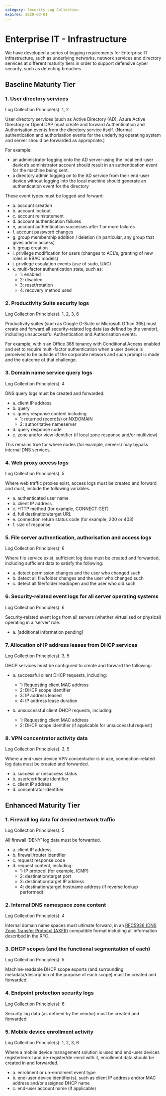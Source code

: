 ```yaml
---
category: Security Log Collection
expires: 2020-03-01
---
```


# Enterprise IT - Infrastructure

We have developed a series of logging requirements for Enterprise IT infrastructure, such as underlying networks, network services and directory services at different maturity tiers in order to support defensive cyber security, such as detecting breaches.

## Baseline Maturity Tier

### 1. User directory services
Log Collection Principle(s): 1, 2

User directory services (such as Active Directory (AD), Azure Active Directory or OpenLDAP must create and forward Authentication and Authorisation events from the directory service itself.  (Normal authentication and authorisation events for the underlying operating system and server should be forwarded as appropriate.)

For example:
* an administrator logging onto the AD server using the local end-user device’s administrator account should result in an authentication event for the machine being sent.
* a directory admin logging on to the AD service from their end-user device without logging into the local machine should generate an authentication event for the directory

These event types must be logged and forward:
* a. account creation
* b. account lockout
* c. account reinstatement
* d. account authentication failures
* e, account authentication successes after 1 or more failures
* f. account password changes
* g. group membership addition / deletion (in particular, any group that gives admin access)
* h. group creation
* i. privilege modification for users (changes to ACL’s, granting of new roles in RBAC models)
* j. privilege escalation events (use of sudo, UAC)
* k. multi-factor authentication state, such as:
    * 1: enabled
    * 2: disabled
    * 3: reset/rotation
    * 4: recovery method used

### 2. Productivity Suite security logs
Log Collection Principle(s): 1, 2, 3, 6

Productivity suites (such as Google G-Suite or Microsoft Office 365) must create and forward all security-related log data (as defined by the vendor), including unsuccessful  Authentication and Authorisation events.

For example, within an Office 365 tenancy with Conditional Access enabled and set to require multi-factor authentication when a user device is perceived to be outside of the corporate network and such prompt is made and the outcome of that challenge.

### 3. Domain name service query logs
Log Collection Principle(s): 4

DNS query logs must be created and forwarded.

* a. client IP address
* b. query
* c. query response content including
    * 1: returned record(s) or NXDOMAIN
    * 2: authoritative nameserver
* d. query response code
* e. zone and/or view identifier (if local zone response and/or multiview)

This remains true for where nodes (for example, servers) may bypass internal DNS services.

### 4. Web proxy access logs
Log Collection Principle(s): 5

Where web traffic proxies exist, access logs must be created and forward and must, include the following variables.

* a. authenticated user name
* b. client IP address
* c. HTTP method (for example, CONNECT GET)
* d. full destination/target URL
* e. connection return status code (for example, 200 or 403)
* f. size of response

### 5. File server authentication, authorisation and access logs
Log Collection Principle(s): 6

Where file service exist, sufficient log data must be created and forwarded, including sufficient data to satisfy the following:

* a. detect permission changes and the user who changed such
* b. detect all file/folder changes and the user who changed such
* c. detect all file/folder read/open and the user who did such

### 6. Security-related event logs for all server operating systems
Log Collection Principle(s): 6

Security-related event logs from all servers (whether virtualised or physical) operating in a ‘server’ role.

* a. [additional information pending]

### 7. Allocation of IP address leases from DHCP services
Log Collection Principle(s): 3, 5

DHCP services must be configured to create and forward the following:

* a. successful client DHCP requests, including:
    * 1: Requesting client MAC address
    * 2: DHCP scope identifier
    * 3: IP address leased
    * 4: IP address lease duration

* b. unsuccessful client DHCP requests, including:
    * 1: Requesting client MAC address
    * 2: DHCP scope identifier (if applicable for unsuccessful request)

### 8. VPN concentrator activity data
Log Collection Principle(s): 3, 5

Where a end-user device VPN concentrator is in use, connection-related log data must be created and forwarded.

* a. success or unsuccess status
* b. user/certificate identifier
* c. client IP address
* d. concentrator identifier

## Enhanced Maturity Tier

### 1. Firewall log data for denied network traffic
Log Collection Principle(s): 5

All firewall ‘DENY’ log data must be forwarded.

* a. client IP address
* b. firewall/router identifier
* c. request response code
* d. request content, including:
    * 1: IP protocol (for example, ICMP)
    * 2: destination/target port
    * 3: destination/target IP address
    * 4: destination/target hostname address (if reverse lookup performed)

### 2. Internal DNS namespace zone content
Log Collection Principle(s): 4

Internal domain name spaces must ultimate forward, in an [RFC5936 (DNS Zone Transfer Protocol (AXFR)](https://tools.ietf.org/html/rfc5936) compatible format including all information described in the RFC.

### 3. DHCP scopes (and the functional segmentation of each)
Log Collection Principle(s): 5

Machine-readable DHCP scope exports (and surrounding metadata/description of the purpose of each scope) must be created and forwarded.

### 4. Endpoint protection security logs
Log Collection Principle(s): 6

Security log data (as defined by the vendor) must be created and forwarded.

### 5. Mobile device enrollment activity
Log Collection Principle(s): 1, 2, 3, 6

Where a mobile device management solution is used and end-user devices register/enrol and de-register/de-enrol with it, enrollment data should be created in and forwarded.

* a. enrolment or un-enrolment event type
* b. end-user device identifier(s), such as client IP address and/or MAC address and/or assigned DHCP name
* c. end-user account name (if applicable)

